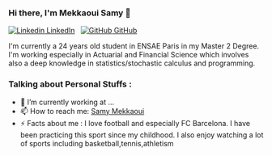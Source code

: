 ### Hi there, I'm Mekkaoui Samy 👋

[![Linkedin](https://i.stack.imgur.com/gVE0j.png) LinkedIn](https://www.linkedin.com/in/samy-mekkaoui-3ba12a1b6/)
&nbsp;
[![GitHub](https://i.stack.imgur.com/tskMh.png) GitHub](https://github.com/SamyMekk)


I'm currently a 24 years old student in ENSAE Paris in my Master 2 Degree. I'm working especially in Actuarial and Financial Science which involves also a deep knowledge in statistics/stochastic calculus and programming.

### Talking about Personal Stuffs : 


- 🔭 I’m currently working at  ...
- 📫 How to reach me: [Samy Mekkaoui](mailto:samy.mekkaoui@ensae.fr?subject=[GitHub]%20Source%20Han%20Sans)
- ⚡ Facts about me : I love football and especially FC Barcelona.  I have been practicing this sport since my childhood. I also enjoy watching a lot of sports including basketball,tennis,athletism

